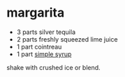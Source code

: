 # margarita

 * 3 parts silver tequila
 * 2 parts freshly squeezed lime juice
 * 1 part cointreau
 * 1 part [simple syrup](../sundry/simple-syrup.md)

shake with crushed ice or blend.
